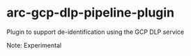 # arc-gcp-dlp-pipeline-plugin
Plugin to support de-identification using the GCP DLP service

Note: Experimental
